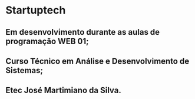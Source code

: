 # Startuptech

## Em desenvolvimento durante as aulas de programação WEB 01;
## Curso Técnico em Análise e Desenvolvimento de Sistemas;
## Etec José Martimiano da Silva.
